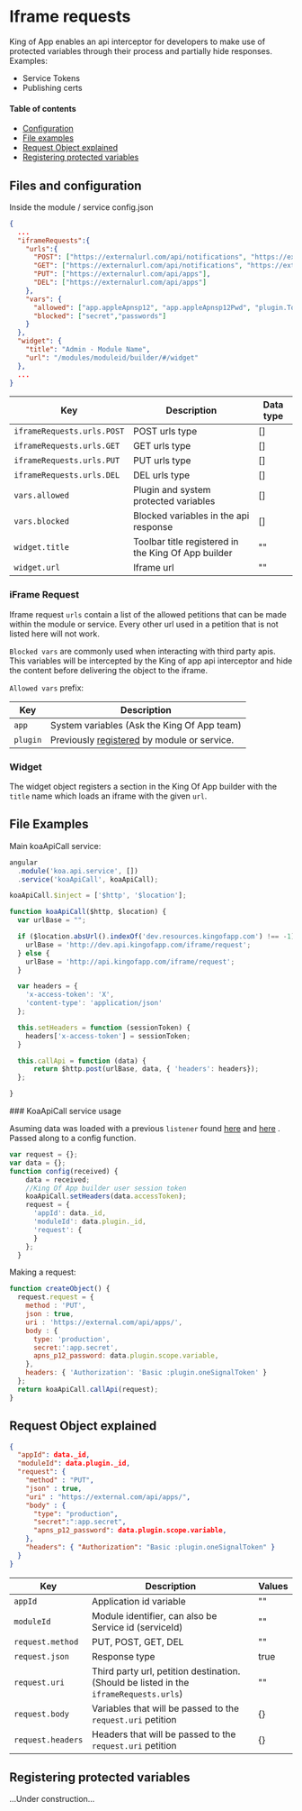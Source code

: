 # Iframe requests

King of App enables an api interceptor for developers to make use of protected variables through their process and partially hide responses. Examples:
* Service Tokens
* Publishing certs

#### Table of contents
* [ Configuration ](#configuration)
* [ File examples ](#file-examples)
* [ Request Object explained ](#request-object-explained)
* [ Registering protected variables ](#registering-protected-variables)

## Files and configuration


Inside the module / service config.json
```json
{
  ...
  "iframeRequests":{
    "urls":{
      "POST": ["https://externalurl.com/api/notifications", "https://externalurl.com/api/apps"],
      "GET": ["https://externalurl.com/api/notifications", "https://externalurl.com/api/apps"],
      "PUT": ["https://externalurl.com/api/apps"],
      "DEL": ["https://externalurl.com/api/apps"]
    },
    "vars": {
      "allowed": ["app.appleApnsp12", "app.appleApnsp12Pwd", "plugin.Token"],
      "blocked": ["secret","passwords"]
    }
  },
  "widget": {
    "title": "Admin - Module Name",
    "url": "/modules/moduleid/builder/#/widget"
  },
  ...
}
```

Key | Description | Data type
----------------|-------------|--------
`iframeRequests.urls.POST` | POST urls type | []
`iframeRequests.urls.GET` | GET urls type | []
`iframeRequests.urls.PUT` | PUT urls type | []
`iframeRequests.urls.DEL` | DEL urls type | []
`vars.allowed` | Plugin and system protected variables | []
`vars.blocked` | Blocked variables in the api response | []
`widget.title` | Toolbar title registered in the King Of App builder | ""
`widget.url` | Iframe url | ""

### iFrame Request
Iframe request `urls` contain a list of the allowed petitions that can be made within the module or service. Every other url used in a petition that is not listed here will not work.

`Blocked vars` are commonly used when interacting with third party apis. This variables will be intercepted by the King of app api interceptor and hide the content before delivering the object to the iframe.

`Allowed vars` prefix:

Key | Description
----------------|-------------
`app` | System variables (Ask the King Of App team)
`plugin` | Previously [registered](#registering-protected-variables) by module or service.

### Widget
The widget object registers a section in the King Of App builder with the `title` name which loads an iframe with the given `url`.



## File Examples

Main koaApiCall service:

```javascript
angular
  .module('koa.api.service', [])
  .service('koaApiCall', koaApiCall);

koaApiCall.$inject = ['$http', '$location'];

function koaApiCall($http, $location) {
  var urlBase = "";

  if ($location.absUrl().indexOf('dev.resources.kingofapp.com') !== -1) {
    urlBase = 'http://dev.api.kingofapp.com/iframe/request';
  } else {
    urlBase = 'http://api.kingofapp.com/iframe/request';
  }

  var headers = {
    'x-access-token': 'X',
    'content-type': 'application/json'
  };

  this.setHeaders = function (sessionToken) {
    headers['x-access-token'] = sessionToken;
  }

  this.callApi = function (data) {
      return $http.post(urlBase, data, { 'headers': headers});
  };

}
```

### KoaApiCall service usage


Asuming data was loaded with a previous `listener` found [here](https://github.com/KingofApp/docs/tree/master/modules/adminWidget#interacting-with-data) and [here](https://github.com/KingofApp/docs/tree/master/modules/autoconfig#interacting-with-data) . Passed along to a config function.

```javascript
var request = {};
var data = {};
function config(received) {
    data = received;
    //King Of App builder user session token
    koaApiCall.setHeaders(data.accessToken);
    request = {
      'appId': data._id,
      'moduleId': data.plugin._id,
      'request': {
      }
    };
  }
```

Making a request:
```javascript
function createObject() {
  request.request = {
    method : 'PUT',
    json : true,
    uri : 'https://external.com/api/apps/',
    body : {
      type: 'production',
      secret:':app.secret',
      apns_p12_password: data.plugin.scope.variable,
    },
    headers: { 'Authorization': 'Basic :plugin.oneSignalToken' }
  };
  return koaApiCall.callApi(request);
}
```

## Request Object explained
```json
{
  "appId": data._id,
  "moduleId": data.plugin._id,
  "request": {
    "method" : "PUT",
    "json" : true,
    "uri" : "https://external.com/api/apps/",
    "body" : {
      "type": "production",
      "secret":":app.secret",
      "apns_p12_password": data.plugin.scope.variable,
    },
    "headers": { "Authorization": "Basic :plugin.oneSignalToken" }
  }
}
```

Key | Description | Values
----------------|-------------|--------
`appId` | Application id variable | ""
`moduleId` | Module identifier, can also be Service id (serviceId)| ""
`request.method` | PUT, POST, GET, DEL | ""
`request.json` | Response type | true
`request.uri` | Third party url, petition destination. (Should be listed in the `iframeRequests.urls`) | ""
`request.body` | Variables that will be passed to the `request.uri` petition  | {}
`request.headers` | Headers that will be passed to the `request.uri` petition | {}


## Registering protected variables
...Under construction...
